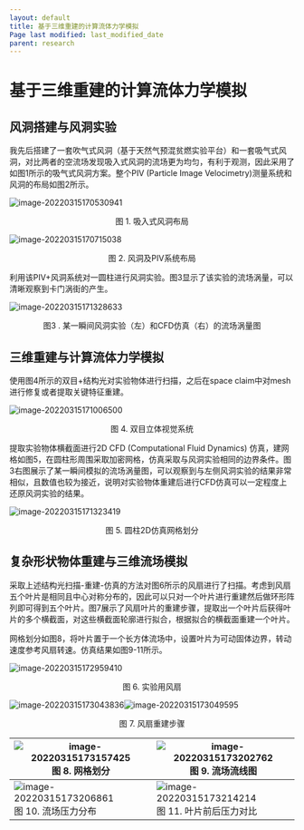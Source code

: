 ```yaml
---
layout: default
title: 基于三维重建的计算流体力学模拟
Page last modified: last_modified_date
parent: research
---
```


# 基于三维重建的计算流体力学模拟

## 风洞搭建与风洞实验

我先后搭建了一套吹气式风洞（基于天然气预混贫燃实验平台）和一套吸气式风洞，对比两者的空流场发现吸入式风洞的流场更为均匀，有利于观测，因此采用了如图1所示的吸气式风洞方案。整个PIV (Particle Image Velocimetry)测量系统和风洞的布局如图2所示。

![image-20220315170530941]({{site.url}}/docs/research/2022-03-14-cfd.assets/image-20220315170530941.png)<br>
<p style="text-align:center">图 1. 吸入式风洞布局</p>

![image-20220315170715038]({{site.url}}/docs/research/2022-03-14-cfd.assets/image-20220315170715038.png)<br>
<p style="text-align:center">图 2. 风洞及PIV系统布局</p>

利用该PIV+风洞系统对一圆柱进行风洞实验。图3显示了该实验的流场涡量，可以清晰观察到卡门涡街的产生。

![image-20220315171328633]({{site.url}}/docs/research/2022-03-14-cfd.assets/image-20220315171328633.png)<br>
<p style="text-align:center">图3 . 某一瞬间风洞实验（左）和CFD仿真（右）的流场涡量图</p>

## 三维重建与计算流体力学模拟

使用图4所示的双目+结构光对实验物体进行扫描，之后在space claim中对mesh进行修复或者提取关键特征重建。

![image-20220315171006500]({{site.url}}/docs/research/2022-03-14-cfd.assets/image-20220315171006500.png)<br>
<p style="text-align:center">图 4. 双目立体视觉系统</p>

提取实验物体横截面进行2D CFD (Computational Fluid Dynamics) 仿真，建网格如图5，在圆柱形周围采取加密网格，仿真采取与风洞实验相同的边界条件。图3右图展示了某一瞬间模拟的流场涡量图，可以观察到与左侧风洞实验的结果非常相似，且数值也较为接近，说明对实验物体重建后进行CFD仿真可以一定程度上还原风洞实验的结果。

![image-20220315171323419]({{site.url}}/docs/research/2022-03-14-cfd.assets/image-20220315171323419.png)<br>
<p style="text-align:center">图 5. 圆柱2D仿真网格划分</p>

## 复杂形状物体重建与三维流场模拟

采取上述结构光扫描-重建-仿真的方法对图6所示的风扇进行了扫描。考虑到风扇五个叶片是相同且中心对称分布的，因此可以只对一个叶片进行重建然后做环形阵列即可得到五个叶片。图7展示了风扇叶片的重建步骤，提取出一个叶片后获得叶片的多个横截面，对这些横截面轮廓进行拟合，根据拟合的横截面重建一个叶片。

网格划分如图8，将叶片置于一个长方体流场中，设置叶片为可动固体边界，转动速度参考风扇转速。仿真结果如图9-11所示。

![image-20220315172959410]({{site.url}}/docs/research/2022-03-14-cfd.assets/image-20220315172959410.png)<br>
<p style="text-align:center">图 6. 实验用风扇</p>

![image-20220315173043836]({{site.url}}/docs/research/2022-03-14-cfd.assets/image-20220315173043836.png)![image-20220315173049595]({{site.url}}/docs/research/2022-03-14-cfd.assets/image-20220315173049595.png)<br>
<p style="text-align:center">图 7. 风扇重建步骤</p>

| ![image-20220315173157425]({{site.url}}/docs/research/2022-03-14-cfd.assets/image-20220315173157425.png)<br />图 8. 网格划分 | ![image-20220315173202762]({{site.url}}/docs/research/2022-03-14-cfd.assets/image-20220315173202762.png)<br />图 9. 流场流线图 |
| ------------------------------------------------------------ | ------------------------------------------------------------ |
| ![image-20220315173206861]({{site.url}}/docs/research/2022-03-14-cfd.assets/image-20220315173206861.png)<br />图 10. 流场压力分布 | ![image-20220315173214214]({{site.url}}/docs/research/2022-03-14-cfd.assets/image-20220315173214214.png)<br />图 11. 叶片前后压力对比 |

